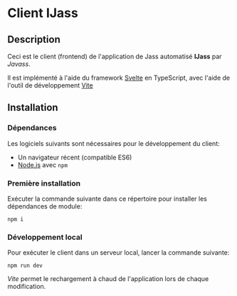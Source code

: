 # Client IJass

## Description

Ceci est le client (frontend) de l'application de Jass automatisé **IJass** par _Javass_.

Il est implémenté à l'aide du framework [Svelte](https://svelte.dev/) en TypeScript, avec l'aide de l'outil de développement [Vite](https://vitejs.dev/)

## Installation

### Dépendances

Les logiciels suivants sont nécessaires pour le développement du client:
- Un navigateur récent (compatible ES6)
- [Node.js](https://nodejs.org/en/) avec `npm`

### Première installation

Exécuter la commande suivante dans ce répertoire pour installer les dépendances de module:

`npm i`

### Développement local

Pour exécuter le client dans un serveur local, lancer la commande suivante:

`npm run dev`

_Vite_ permet le rechargement à chaud de l'application lors de chaque modification.

